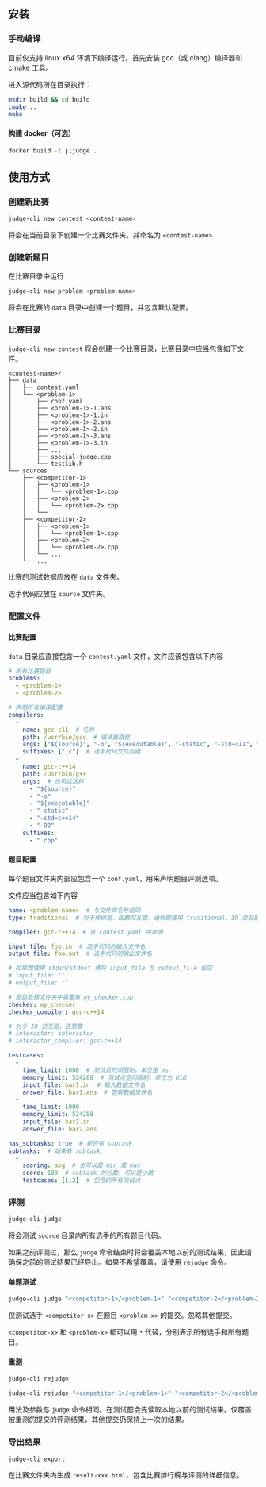 ## 安装

### 手动编译

目前仅支持 linux x64 环境下编译运行。首先安装 gcc（或 clang）编译器和 cmake 工具。

进入源代码所在目录执行：

```sh
mkdir build && cd build
cmake ..
make
```

#### 构建 docker（可选）

```sh
docker build -t jljudge .
```

## 使用方式

### 创建新比赛

```sh
judge-cli new contest <contest-name>
```

将会在当前目录下创建一个比赛文件夹，并命名为 `<contest-name>`

### 创建新题目

在比赛目录中运行

```sh
judge-cli new problem <problem-name>
```

将会在比赛的 `data` 目录中创建一个题目，并包含默认配置。

### 比赛目录

`judge-cli new contest` 将会创建一个比赛目录，比赛目录中应当包含如下文件。

```
<contest-name>/
├── data
│   ├── contest.yaml
│   └── <problem-1>
│       ├── conf.yaml
│       ├── <problem-1>-1.ans
│       ├── <problem-1>-1.in
│       ├── <problem-1>-2.ans
│       ├── <problem-1>-2.in
│       ├── <problem-1>-3.ans
│       ├── <problem-1>-3.in
│       ├── ...
│       ├── special-judge.cpp
│       └── testlib.h
└── sources
    ├── <competitor-1>
    │   ├── <problem-1>
    │   │   └── <problem-1>.cpp
    │   ├── <problem-2>
    │   │   └── <problem-2>.cpp
    │   └── ...
    ├── <competitor-2>
    │   ├── <problem-1>
    │   │   └── <problem-1>.cpp
    │   ├── <problem-2>
    │   │   └── <problem-2>.cpp
    │   └── ...
    └── ...
```

比赛的测试数据应放在 `data` 文件夹。

选手代码应放在 `source` 文件夹。

### 配置文件

#### 比赛配置

`data` 目录应直接包含一个 `contest.yaml` 文件，文件应该包含以下内容

```yaml
# 所有比赛题目
problems:
  - <problem-1>
  - <problem-2>

# 声明所有编译配置
compilers:
  -
    name: gcc-c11  # 名称
    path: /usr/bin/gcc  # 编译器路径
    args: ["${source}", "-o", "${executable}", "-static", "-std=c11", "-O2"]  # 编译参数
    suffixes: [".c"]  # 选手代码文件后缀
  -
    name: gcc-c++14
    path: /usr/bin/g++
    args:  # 也可以这样
      - "${source}"
      - "-o"
      - "${executable}"
      - "-static"
      - "-std=c++14"
      - "-O2"
    suffixes:
      - ".cpp"

```

#### 题目配置

每个题目文件夹内部应包含一个 `conf.yaml`，用来声明题目评测选项。

文件应当包含如下内容

```yaml
name: <problem-name>  # 与文件夹名称相同
type: traditional  # 对于传统题、函数交互题、通信题使用 traditional，IO 交互题使用 interactive

compiler: gcc-c++14  # 在 contest.yaml 中声明

input_file: foo.in  # 选手代码的输入文件名
output_file: foo.out  # 选手代码的输出文件名

# 如果想使用 stdin/stdout 请将 input_file 与 output_file 留空
# input_file: ''
# output_file: ''

# 题目数据文件夹中需要有 my_checker.cpp
checker: my_checker
checker_compiler: gcc-c++14

# 对于 IO 交互题，还需要
# interactor: interactor
# interactor_compiler: gcc-c++14

testcases:
  -
    time_limit: 1000  # 测试点时间限制，单位是 ms
    memory_limit: 524288  # 测试点空间限制，单位为 KiB
    input_file: bar1.in  # 输入数据文件名
    answer_file: bar1.ans  # 答案数据文件名
  -
    time_limit: 1000
    memory_limit: 524288
    input_file: bar2.in
    answer_file: bar2.ans

has_subtasks: true  # 是否有 subtask
subtasks:  # 如果有 subtask
  -
    scoring: avg  # 也可以是 min 或 max
    score: 100  # subtask 的分数，可以是小数
    testcases: [1,2]  # 包含的所有测试点

```

### 评测

```sh
judge-cli judge
```

将会测试 `source` 目录内所有选手的所有题目代码。

如果之前评测过，那么 `judge` 命令结束时将会覆盖本地以前的测试结果，因此请确保之前的测试结果已经导出。如果不希望覆盖，请使用 `rejudge` 命令。

#### 单题测试

```sh
judge-cli judge "<competitor-1>/<problem-1>" "<competitor-2>/<problem-2>" ...
```

仅测试选手 `<competitor-x>` 在题目 `<problem-x>` 的提交。忽略其他提交。

`<competitor-x>` 和 `<problem-x>` 都可以用 `*` 代替，分别表示所有选手和所有题目。

#### 重测

```sh
judge-cli rejudge
```

```sh
judge-cli rejudge "<competitor-1>/<problem-1>" "<competitor-2>/<problem-2>" ...
```

用法及参数与 `judge` 命令相同。在测试前会先读取本地以前的测试结果。仅覆盖被重测的提交的评测结果，其他提交仍保持上一次的结果。

### 导出结果

```sh
judge-cli export
```

在比赛文件夹内生成 `result-xxx.html`，包含比赛排行榜与评测的详细信息。
